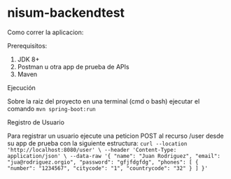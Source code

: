 # nisum-backendtest

Como correr la aplicacion:

Prerequisitos:
1. JDK 8+
2. Postman u otra app de prueba de APIs
3. Maven

Ejecución

Sobre la raiz del proyecto en una terminal (cmd o bash) ejecutar el comando ``mvn spring-boot:run``

Registro de Usuario

Para registrar un usuario ejecute una peticion POST al recurso /user desde su app de prueba con la siguiente estructura: 
``curl --location 'http://localhost:8080/user' \
--header 'Content-Type: application/json' \
--data-raw '{
    "name": "Juan Rodriguez",
    "email": "jua@rodriguez.orgio",
    "password": "gfjfdgfdg",
    "phones": [
        {
            "number": "1234567",
            "citycode": "1",
            "countrycode": "32"
        }
    ]
}'``
